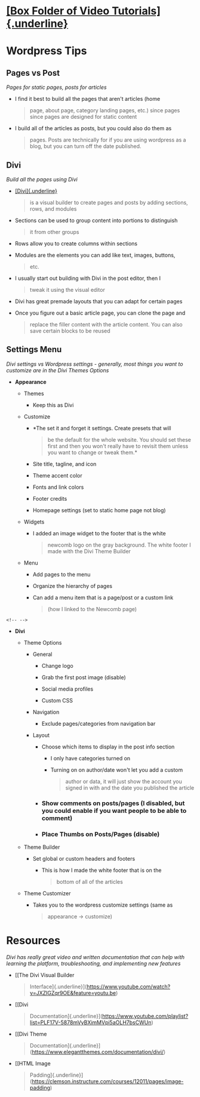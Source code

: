 # [[Box Folder of Video Tutorials]{.underline}](https://tulane.box.com/s/po0rl5tsk7s1vzzmubin95aenjcij05o)

# Wordpress Tips

## Pages vs Post

*Pages for static pages, posts for articles*

-   I find it best to build all the pages that aren\'t articles (home
    > page, about page, category landing pages, etc.) since pages since
    > pages are designed for static content

-   I build all of the articles as posts, but you could also do them as
    > pages. Posts are technically for if you are using wordpress as a
    > blog, but you can turn off the date published.

## Divi

*Build all the pages using Divi*

-   [[Divi]{.underline}](https://www.elegantthemes.com/documentation/divi/)
    > is a visual builder to create pages and posts by adding sections,
    > rows, and modules

-   Sections can be used to group content into portions to distinguish
    > it from other groups

-   Rows allow you to create columns within sections

-   Modules are the elements you can add like text, images, buttons,
    > etc.

-   I usually start out building with Divi in the post editor, then I
    > tweak it using the visual editor

-   Divi has great premade layouts that you can adapt for certain pages

-   Once you figure out a basic article page, you can clone the page and
    > replace the filler content with the article content. You can also
    > save certain blocks to be reused

## Settings Menu

*Divi settings vs Wordpress settings - generally, most things you want
to customize are in the Divi Themes Options*

-   **Appearance**

    -   Themes

        -   Keep this as Divi

    -   Customize

        -   *The set it and forget it settings. Create presets that will
            > be the default for the whole website. You should set these
            > first and then you won't really have to revisit them
            > unless you want to change or tweak them.*

        -   Site title, tagline, and icon

        -   Theme accent color

        -   Fonts and link colors

        -   Footer credits

        -   Homepage settings (set to static home page not blog)

    -   Widgets

        -   I added an image widget to the footer that is the white
            > newcomb logo on the gray background. The white footer I
            > made with the Divi Theme Builder

    -   Menu

        -   Add pages to the menu

        -   Organize the hierarchy of pages

        -   Can add a menu item that is a page/post or a custom link
            > (how I linked to the Newcomb page)

```{=html}
<!-- -->
```
-   **Divi**

    -   Theme Options

        -   General

            -   Change logo

            -   Grab the first post image (disable)

            -   Social media profiles

            -   Custom CSS

        -   Navigation

            -   Exclude pages/categories from navigation bar

        -   Layout

            -   Choose which items to display in the post info section

                -   I only have categories turned on

                -   Turning on on author/date won't let you add a custom
                    > author or data, it will just show the account you
                    > signed in with and the date you published the
                    > article

            -   ### Show comments on posts/pages (I disabled, but you could enable if you want people to be able to comment)

            -   ### Place Thumbs on Posts/Pages (disable)

    -   Theme Builder

        -   Set global or custom headers and footers

            -   This is how I made the white footer that is on the
                > bottom of all of the articles

    -   Theme Customizer

        -   Takes you to the wordpress customize settings (same as
            > appearance → customize)

# Resources

*Divi has really great video and written documentation that can help
with learning the platform, troubleshooting, and implementing new
features*

-   [[The Divi Visual Builder
    > Interface]{.underline}](https://www.youtube.com/watch?v=JXZIGZqr9OE&feature=youtu.be)

-   [[Divi
    > Documentation]{.underline}](https://www.youtube.com/playlist?list=PLF17V-5878mVyBXimMVpi5aOLH7bsCWUn)

-   [[Divi Theme
    > Documentation]{.underline}](https://www.elegantthemes.com/documentation/divi/)

-   [[HTML Image
    > Padding]{.underline}](https://clemson.instructure.com/courses/12011/pages/image-padding)
